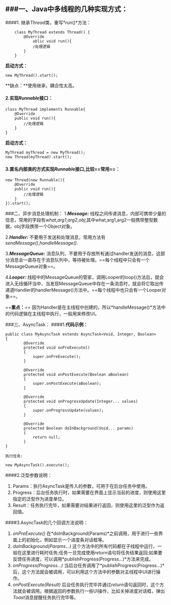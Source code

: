 ###一、Java中多线程的几种实现方式：
---
####1. 继承*Thread*类，重写*run()*方法：

		class MyThread extends Thread() {
			@Override
				ublic void run(){
				/处理逻辑
			}
		}
**启动方式：**

	new MyThread().start();

**缺点：**使用继承，耦合性太高。
#### 2.实现*Runnable*接口：

	class MyThread implements Runnable{
		@Override
		public void run(){
			//处理逻辑
		}
	}
**启动方式：**

	MyThread myThread = new MyThread();
	new Thread(myThread).start();

#### 3.匿名内部类的方式实现*Runnable*接口,比较==常用==：

	new Thread(new Runnable(){
		@Override
		public void run(){
			//处理逻辑
		}
	}).start();

###二、异步消息处理机制：
1.***Message:***
	线程之间传递消息，内部可携带少量的信息，常用的字段有*what*,*arg1*,*arg2*,*obj*;其中what,arg1,arg2一般携带整型数据，obj字段携带一个Object对象。

2.***Handler:***
	不要用于发送和处理消息，常用方法有*sendMessage()*,*handleMessage()*.

3.***MessageQueue:***
	消息队列，不要用于存放所有通过handler发送的消息，这部分消息会一直存在于消息队列中，等待被处理。==每个线程中只会有一个MessageQueue对象==。

4.***Looper:***
	线程中的MessageQueue的管家，调用Looper的loop()方法后，就会进入无线循环当中，当发现MessageQueue中存在一条消息时，就会将它取出传递道Handler的handlerMessage()方法中。==每个线程中也只会有一个Looper对象==。

==**重点：**==
	因为Handler是在主线程中创建的，所以*handleMessage()*方法中的代码逻辑在主线程中执行，一般用来修改UI。

###三、AsyncTask：
####1.**代码示例：**

	public class MyAsyncTask extends AsyncTask<Void, Integer, Boolean>
	{
    		@Override
    		protected void onPreExecute()
    		{
        		super.onPreExecute();
    		}

    		@Override
    		protected void onPostExecute(Boolean aBoolean)
    		{
        		super.onPostExecute(aBoolean);
    		}

    		@Override
    		protected void onProgressUpdate(Integer... values)
    		{
        		super.onProgressUpdate(values);
    		}

    		@Override
   		    protected Boolean doInBackground(Void... params)
    		{
        		return null;
    		}
	}

	执行任务:

	new MyAsyncTask().execute();

####2.泛型参数说明：

1. Params：执行AsyncTask是传入的参数，可用于在后台任务中使用。
2. Progress：后台任务执行时，如果需要在界面上显示当前的进度，则使用这里指定的泛型作为进度单位。
3.  Result：任务执行完毕，如果需要对结果进行返回，则使用这里的泛型作为返回值。

####3.AsyncTask的几个回调方法说明：
1. *onPreExecute()*
在*doInBackground(Params)*之前调用，用于进行一些界面上的初始化，例如显示一个进度条对话框等。
2. *doInBackground(Params...)*
这个方法中的所有代码都在子线程中运行，一般在这里进行耗时任务;任务一旦完成使用*return*语句将任务结果返回;如果要反馈任务进度，可以调用*publishProgress(Progress...)*方法来完成。
3. *onProgress(Progress...)*
当后台任务调用了*publishProgress(Progress...)*后，这个方法就会被调用，可以利用这个方法中的参数对主线程中UI进行操作。
4. *onPostExecute(Result)*
后台任务执行完毕并通过*return*语句返回时，这个方法就会被调用。根据返回的参数执行一些UI操作，比如关掉进度对话框，弹出*Toast*消息提醒任务执行完毕等。

